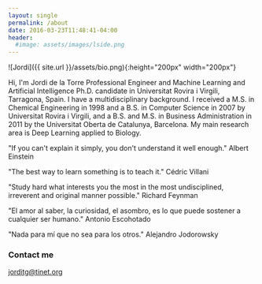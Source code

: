 ```yaml
---
layout: single
permalink: /about
date: 2016-03-23T11:48:41-04:00
header:
  #image: assets/images/lside.png
---
```


![Jordi]({{ site.url }}/assets/bio.png){:height="200px" width="200px"}

Hi, I'm Jordi de la Torre Professional Engineer and Machine Learning and Artificial Intelligence Ph.D. candidate in Universitat Rovira i Virgili, Tarragona, Spain. I have a multidisciplinary background. I received a M.S. in Chemical Engineering in 1998 and a B.S. in Computer Science in 2007 by Universitat Rovira i Virgili, and a B.S. and M.S. in Business Administration in 2011 by the Universitat Oberta de Catalunya, Barcelona. My main research area is Deep Learning applied to Biology.

"If you can't explain it simply, you don't understand it well enough."
Albert Einstein

"The best way to learn something is to teach it."
Cédric Villani

"Study hard what interests you the most in the most undisciplined, irreverent and original manner possible."
Richard Feynman

"El amor al saber, la curiosidad, el asombro, es lo que puede sostener a cualquier ser humano."
Antonio Escohotado 
	
"Nada para mí que no sea para los otros."
Alejandro Jodorowsky


### Contact me

[jorditg@tinet.org](mailto:jorditg@tinet.org)
